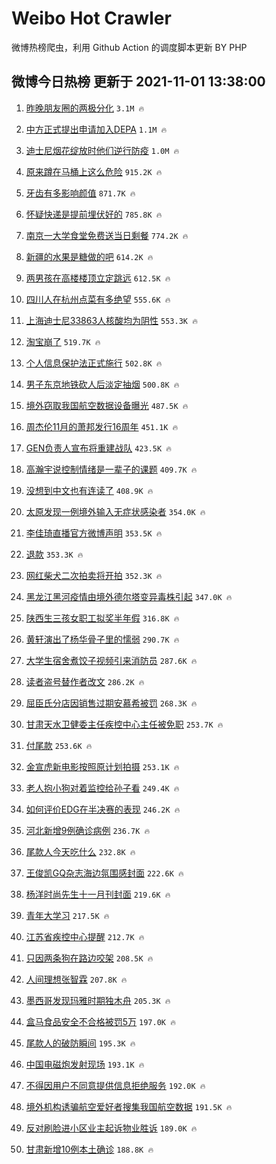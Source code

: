 # Weibo Hot Crawler 



微博热榜爬虫，利用 Github Action 的调度脚本更新 BY PHP 


## 微博今日热榜 更新于 2021-11-01 13:38:00 
1. [昨晚朋友圈的两极分化](https://s.weibo.com/weibo?q=%23%E6%98%A8%E6%99%9A%E6%9C%8B%E5%8F%8B%E5%9C%88%E7%9A%84%E4%B8%A4%E6%9E%81%E5%88%86%E5%8C%96%23&Refer=top) `3.1M 🔥` 

1. [中方正式提出申请加入DEPA](https://s.weibo.com/weibo?q=%23%E4%B8%AD%E6%96%B9%E6%AD%A3%E5%BC%8F%E6%8F%90%E5%87%BA%E7%94%B3%E8%AF%B7%E5%8A%A0%E5%85%A5DEPA%23&Refer=top) `1.1M 🔥` 

1. [迪士尼烟花绽放时他们逆行防疫](https://s.weibo.com/weibo?q=%23%E8%BF%AA%E5%A3%AB%E5%B0%BC%E7%83%9F%E8%8A%B1%E7%BB%BD%E6%94%BE%E6%97%B6%E4%BB%96%E4%BB%AC%E9%80%86%E8%A1%8C%E9%98%B2%E7%96%AB%23&Refer=top) `1.0M 🔥` 

1. [原来蹲在马桶上这么危险](https://s.weibo.com/weibo?q=%23%E5%8E%9F%E6%9D%A5%E8%B9%B2%E5%9C%A8%E9%A9%AC%E6%A1%B6%E4%B8%8A%E8%BF%99%E4%B9%88%E5%8D%B1%E9%99%A9%23&Refer=top) `915.2K 🔥` 

1. [牙齿有多影响颜值](https://s.weibo.com/weibo?q=%23%E7%89%99%E9%BD%BF%E6%9C%89%E5%A4%9A%E5%BD%B1%E5%93%8D%E9%A2%9C%E5%80%BC%23&Refer=top) `871.7K 🔥` 

1. [怀疑快递是提前埋伏好的](https://s.weibo.com/weibo?q=%23%E6%80%80%E7%96%91%E5%BF%AB%E9%80%92%E6%98%AF%E6%8F%90%E5%89%8D%E5%9F%8B%E4%BC%8F%E5%A5%BD%E7%9A%84%23&Refer=top) `785.8K 🔥` 

1. [南京一大学食堂免费送当日剩餐](https://s.weibo.com/weibo?q=%23%E5%8D%97%E4%BA%AC%E4%B8%80%E5%A4%A7%E5%AD%A6%E9%A3%9F%E5%A0%82%E5%85%8D%E8%B4%B9%E9%80%81%E5%BD%93%E6%97%A5%E5%89%A9%E9%A4%90%23&Refer=top) `774.2K 🔥` 

1. [新疆的水果是糖做的吧](https://s.weibo.com/weibo?q=%23%E6%96%B0%E7%96%86%E7%9A%84%E6%B0%B4%E6%9E%9C%E6%98%AF%E7%B3%96%E5%81%9A%E7%9A%84%E5%90%A7%23&Refer=top) `614.2K 🔥` 

1. [两男孩在高楼楼顶立定跳远](https://s.weibo.com/weibo?q=%23%E4%B8%A4%E7%94%B7%E5%AD%A9%E5%9C%A8%E9%AB%98%E6%A5%BC%E6%A5%BC%E9%A1%B6%E7%AB%8B%E5%AE%9A%E8%B7%B3%E8%BF%9C%23&Refer=top) `612.5K 🔥` 

1. [四川人在杭州点菜有多绝望](https://s.weibo.com/weibo?q=%23%E5%9B%9B%E5%B7%9D%E4%BA%BA%E5%9C%A8%E6%9D%AD%E5%B7%9E%E7%82%B9%E8%8F%9C%E6%9C%89%E5%A4%9A%E7%BB%9D%E6%9C%9B%23&Refer=top) `555.6K 🔥` 

1. [上海迪士尼33863人核酸均为阴性](https://s.weibo.com/weibo?q=%23%E4%B8%8A%E6%B5%B7%E8%BF%AA%E5%A3%AB%E5%B0%BC33863%E4%BA%BA%E6%A0%B8%E9%85%B8%E5%9D%87%E4%B8%BA%E9%98%B4%E6%80%A7%23&Refer=top) `553.3K 🔥` 

1. [淘宝崩了](https://s.weibo.com/weibo?q=%23%E6%B7%98%E5%AE%9D%E5%B4%A9%E4%BA%86%23&Refer=top) `519.7K 🔥` 

1. [个人信息保护法正式施行](https://s.weibo.com/weibo?q=%23%E4%B8%AA%E4%BA%BA%E4%BF%A1%E6%81%AF%E4%BF%9D%E6%8A%A4%E6%B3%95%E6%AD%A3%E5%BC%8F%E6%96%BD%E8%A1%8C%23&Refer=top) `502.8K 🔥` 

1. [男子东京地铁砍人后淡定抽烟](https://s.weibo.com/weibo?q=%23%E7%94%B7%E5%AD%90%E4%B8%9C%E4%BA%AC%E5%9C%B0%E9%93%81%E7%A0%8D%E4%BA%BA%E5%90%8E%E6%B7%A1%E5%AE%9A%E6%8A%BD%E7%83%9F%23&Refer=top) `500.8K 🔥` 

1. [境外窃取我国航空数据设备曝光](https://s.weibo.com/weibo?q=%23%E5%A2%83%E5%A4%96%E7%AA%83%E5%8F%96%E6%88%91%E5%9B%BD%E8%88%AA%E7%A9%BA%E6%95%B0%E6%8D%AE%E8%AE%BE%E5%A4%87%E6%9B%9D%E5%85%89%23&Refer=top) `487.5K 🔥` 

1. [周杰伦11月的萧邦发行16周年](https://s.weibo.com/weibo?q=%23%E5%91%A8%E6%9D%B0%E4%BC%A611%E6%9C%88%E7%9A%84%E8%90%A7%E9%82%A6%E5%8F%91%E8%A1%8C16%E5%91%A8%E5%B9%B4%23&Refer=top) `451.1K 🔥` 

1. [GEN负责人宣布将重建战队](https://s.weibo.com/weibo?q=%23GEN%E8%B4%9F%E8%B4%A3%E4%BA%BA%E5%AE%A3%E5%B8%83%E5%B0%86%E9%87%8D%E5%BB%BA%E6%88%98%E9%98%9F%23&Refer=top) `423.5K 🔥` 

1. [高瀚宇说控制情绪是一辈子的课题](https://s.weibo.com/weibo?q=%23%E9%AB%98%E7%80%9A%E5%AE%87%E8%AF%B4%E6%8E%A7%E5%88%B6%E6%83%85%E7%BB%AA%E6%98%AF%E4%B8%80%E8%BE%88%E5%AD%90%E7%9A%84%E8%AF%BE%E9%A2%98%23&Refer=top) `409.7K 🔥` 

1. [没想到中文也有连读了](https://s.weibo.com/weibo?q=%23%E6%B2%A1%E6%83%B3%E5%88%B0%E4%B8%AD%E6%96%87%E4%B9%9F%E6%9C%89%E8%BF%9E%E8%AF%BB%E4%BA%86%23&Refer=top) `408.9K 🔥` 

1. [太原发现一例境外输入无症状感染者](https://s.weibo.com/weibo?q=%23%E5%A4%AA%E5%8E%9F%E5%8F%91%E7%8E%B0%E4%B8%80%E4%BE%8B%E5%A2%83%E5%A4%96%E8%BE%93%E5%85%A5%E6%97%A0%E7%97%87%E7%8A%B6%E6%84%9F%E6%9F%93%E8%80%85%23&Refer=top) `354.0K 🔥` 

1. [李佳琦直播官方微博声明](https://s.weibo.com/weibo?q=%23%E6%9D%8E%E4%BD%B3%E7%90%A6%E7%9B%B4%E6%92%AD%E5%AE%98%E6%96%B9%E5%BE%AE%E5%8D%9A%E5%A3%B0%E6%98%8E%23&Refer=top) `353.5K 🔥` 

1. [退款](https://s.weibo.com/weibo?q=%23%E9%80%80%E6%AC%BE%23&Refer=top) `353.3K 🔥` 

1. [网红柴犬二次拍卖将开拍](https://s.weibo.com/weibo?q=%23%E7%BD%91%E7%BA%A2%E6%9F%B4%E7%8A%AC%E4%BA%8C%E6%AC%A1%E6%8B%8D%E5%8D%96%E5%B0%86%E5%BC%80%E6%8B%8D%23&Refer=top) `352.3K 🔥` 

1. [黑龙江黑河疫情由境外德尔塔变异毒株引起](https://s.weibo.com/weibo?q=%23%E9%BB%91%E9%BE%99%E6%B1%9F%E9%BB%91%E6%B2%B3%E7%96%AB%E6%83%85%E7%94%B1%E5%A2%83%E5%A4%96%E5%BE%B7%E5%B0%94%E5%A1%94%E5%8F%98%E5%BC%82%E6%AF%92%E6%A0%AA%E5%BC%95%E8%B5%B7%23&Refer=top) `347.0K 🔥` 

1. [陕西生三孩女职工拟奖半年假](https://s.weibo.com/weibo?q=%23%E9%99%95%E8%A5%BF%E7%94%9F%E4%B8%89%E5%AD%A9%E5%A5%B3%E8%81%8C%E5%B7%A5%E6%8B%9F%E5%A5%96%E5%8D%8A%E5%B9%B4%E5%81%87%23&Refer=top) `316.8K 🔥` 

1. [黄轩演出了杨华骨子里的懦弱](https://s.weibo.com/weibo?q=%23%E9%BB%84%E8%BD%A9%E6%BC%94%E5%87%BA%E4%BA%86%E6%9D%A8%E5%8D%8E%E9%AA%A8%E5%AD%90%E9%87%8C%E7%9A%84%E6%87%A6%E5%BC%B1%23&Refer=top) `290.7K 🔥` 

1. [大学生宿舍煮饺子视频引来消防员](https://s.weibo.com/weibo?q=%23%E5%A4%A7%E5%AD%A6%E7%94%9F%E5%AE%BF%E8%88%8D%E7%85%AE%E9%A5%BA%E5%AD%90%E8%A7%86%E9%A2%91%E5%BC%95%E6%9D%A5%E6%B6%88%E9%98%B2%E5%91%98%23&Refer=top) `287.6K 🔥` 

1. [读者盗号替作者改文](https://s.weibo.com/weibo?q=%23%E8%AF%BB%E8%80%85%E7%9B%97%E5%8F%B7%E6%9B%BF%E4%BD%9C%E8%80%85%E6%94%B9%E6%96%87%23&Refer=top) `286.2K 🔥` 

1. [屈臣氏分店因销售过期安慕希被罚](https://s.weibo.com/weibo?q=%23%E5%B1%88%E8%87%A3%E6%B0%8F%E5%88%86%E5%BA%97%E5%9B%A0%E9%94%80%E5%94%AE%E8%BF%87%E6%9C%9F%E5%AE%89%E6%85%95%E5%B8%8C%E8%A2%AB%E7%BD%9A%23&Refer=top) `268.3K 🔥` 

1. [甘肃天水卫健委主任疾控中心主任被免职](https://s.weibo.com/weibo?q=%23%E7%94%98%E8%82%83%E5%A4%A9%E6%B0%B4%E5%8D%AB%E5%81%A5%E5%A7%94%E4%B8%BB%E4%BB%BB%E7%96%BE%E6%8E%A7%E4%B8%AD%E5%BF%83%E4%B8%BB%E4%BB%BB%E8%A2%AB%E5%85%8D%E8%81%8C%23&Refer=top) `253.7K 🔥` 

1. [付尾款](https://s.weibo.com/weibo?q=%23%E4%BB%98%E5%B0%BE%E6%AC%BE%23&Refer=top) `253.6K 🔥` 

1. [金宣虎新电影按照原计划拍摄](https://s.weibo.com/weibo?q=%23%E9%87%91%E5%AE%A3%E8%99%8E%E6%96%B0%E7%94%B5%E5%BD%B1%E6%8C%89%E7%85%A7%E5%8E%9F%E8%AE%A1%E5%88%92%E6%8B%8D%E6%91%84%23&Refer=top) `253.1K 🔥` 

1. [老人抱小狗对着监控给孙子看](https://s.weibo.com/weibo?q=%23%E8%80%81%E4%BA%BA%E6%8A%B1%E5%B0%8F%E7%8B%97%E5%AF%B9%E7%9D%80%E7%9B%91%E6%8E%A7%E7%BB%99%E5%AD%99%E5%AD%90%E7%9C%8B%23&Refer=top) `249.4K 🔥` 

1. [如何评价EDG在半决赛的表现](https://s.weibo.com/weibo?q=%23%E5%A6%82%E4%BD%95%E8%AF%84%E4%BB%B7EDG%E5%9C%A8%E5%8D%8A%E5%86%B3%E8%B5%9B%E7%9A%84%E8%A1%A8%E7%8E%B0%23&Refer=top) `246.2K 🔥` 

1. [河北新增9例确诊病例](https://s.weibo.com/weibo?q=%23%E6%B2%B3%E5%8C%97%E6%96%B0%E5%A2%9E9%E4%BE%8B%E7%A1%AE%E8%AF%8A%E7%97%85%E4%BE%8B%23&Refer=top) `236.7K 🔥` 

1. [尾款人今天吃什么](https://s.weibo.com/weibo?q=%23%E5%B0%BE%E6%AC%BE%E4%BA%BA%E4%BB%8A%E5%A4%A9%E5%90%83%E4%BB%80%E4%B9%88%23&Refer=top) `232.8K 🔥` 

1. [王俊凯GQ杂志海边氛围感封面](https://s.weibo.com/weibo?q=%23%E7%8E%8B%E4%BF%8A%E5%87%AFGQ%E6%9D%82%E5%BF%97%E6%B5%B7%E8%BE%B9%E6%B0%9B%E5%9B%B4%E6%84%9F%E5%B0%81%E9%9D%A2%23&Refer=top) `222.6K 🔥` 

1. [杨洋时尚先生十一月刊封面](https://s.weibo.com/weibo?q=%23%E6%9D%A8%E6%B4%8B%E6%97%B6%E5%B0%9A%E5%85%88%E7%94%9F%E5%8D%81%E4%B8%80%E6%9C%88%E5%88%8A%E5%B0%81%E9%9D%A2%23&Refer=top) `219.6K 🔥` 

1. [青年大学习](https://s.weibo.com/weibo?q=%E9%9D%92%E5%B9%B4%E5%A4%A7%E5%AD%A6%E4%B9%A0&Refer=top) `217.5K 🔥` 

1. [江苏省疾控中心提醒](https://s.weibo.com/weibo?q=%23%E6%B1%9F%E8%8B%8F%E7%9C%81%E7%96%BE%E6%8E%A7%E4%B8%AD%E5%BF%83%E6%8F%90%E9%86%92%23&Refer=top) `212.7K 🔥` 

1. [只因两条狗在路边咬架](https://s.weibo.com/weibo?q=%23%E5%8F%AA%E5%9B%A0%E4%B8%A4%E6%9D%A1%E7%8B%97%E5%9C%A8%E8%B7%AF%E8%BE%B9%E5%92%AC%E6%9E%B6%23&Refer=top) `208.5K 🔥` 

1. [人间理想张智霖](https://s.weibo.com/weibo?q=%23%E4%BA%BA%E9%97%B4%E7%90%86%E6%83%B3%E5%BC%A0%E6%99%BA%E9%9C%96%23&Refer=top) `207.8K 🔥` 

1. [墨西哥发现玛雅时期独木舟](https://s.weibo.com/weibo?q=%23%E5%A2%A8%E8%A5%BF%E5%93%A5%E5%8F%91%E7%8E%B0%E7%8E%9B%E9%9B%85%E6%97%B6%E6%9C%9F%E7%8B%AC%E6%9C%A8%E8%88%9F%23&Refer=top) `205.3K 🔥` 

1. [盒马食品安全不合格被罚5万](https://s.weibo.com/weibo?q=%23%E7%9B%92%E9%A9%AC%E9%A3%9F%E5%93%81%E5%AE%89%E5%85%A8%E4%B8%8D%E5%90%88%E6%A0%BC%E8%A2%AB%E7%BD%9A5%E4%B8%87%23&Refer=top) `197.0K 🔥` 

1. [尾款人的破防瞬间](https://s.weibo.com/weibo?q=%23%E5%B0%BE%E6%AC%BE%E4%BA%BA%E7%9A%84%E7%A0%B4%E9%98%B2%E7%9E%AC%E9%97%B4%23&Refer=top) `195.3K 🔥` 

1. [中国电磁炮发射现场](https://s.weibo.com/weibo?q=%23%E4%B8%AD%E5%9B%BD%E7%94%B5%E7%A3%81%E7%82%AE%E5%8F%91%E5%B0%84%E7%8E%B0%E5%9C%BA%23&Refer=top) `193.1K 🔥` 

1. [不得因用户不同意提供信息拒绝服务](https://s.weibo.com/weibo?q=%23%E4%B8%8D%E5%BE%97%E5%9B%A0%E7%94%A8%E6%88%B7%E4%B8%8D%E5%90%8C%E6%84%8F%E6%8F%90%E4%BE%9B%E4%BF%A1%E6%81%AF%E6%8B%92%E7%BB%9D%E6%9C%8D%E5%8A%A1%23&Refer=top) `192.0K 🔥` 

1. [境外机构诱骗航空爱好者搜集我国航空数据](https://s.weibo.com/weibo?q=%23%E5%A2%83%E5%A4%96%E6%9C%BA%E6%9E%84%E8%AF%B1%E9%AA%97%E8%88%AA%E7%A9%BA%E7%88%B1%E5%A5%BD%E8%80%85%E6%90%9C%E9%9B%86%E6%88%91%E5%9B%BD%E8%88%AA%E7%A9%BA%E6%95%B0%E6%8D%AE%23&Refer=top) `191.5K 🔥` 

1. [反对刷脸进小区业主起诉物业胜诉](https://s.weibo.com/weibo?q=%23%E5%8F%8D%E5%AF%B9%E5%88%B7%E8%84%B8%E8%BF%9B%E5%B0%8F%E5%8C%BA%E4%B8%9A%E4%B8%BB%E8%B5%B7%E8%AF%89%E7%89%A9%E4%B8%9A%E8%83%9C%E8%AF%89%23&Refer=top) `189.0K 🔥` 

1. [甘肃新增10例本土确诊](https://s.weibo.com/weibo?q=%23%E7%94%98%E8%82%83%E6%96%B0%E5%A2%9E10%E4%BE%8B%E6%9C%AC%E5%9C%9F%E7%A1%AE%E8%AF%8A%23&Refer=top) `188.8K 🔥` 

